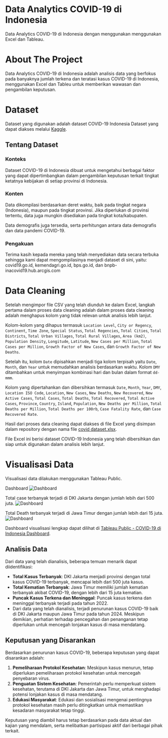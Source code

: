 # Data Analytics COVID-19 di Indonesia
Data Analytics COVID-19 di Indonesia dengan menggunakan menggunakan Excel dan Tableau.

# About The Project
Data Analytics COVID-19 di Indonesia adalah analisis data yang berfokus pada banyaknya jumlah terkena dan teratasi kasus COVID-19 di Indonesia, menggunakan Excel dan Tableu untuk memberikan wawasan dan pengambilan keputusan.

# Dataset 
Dataset yang digunakan adalah dataset COVID-19 Indonesia Dataset yang dapat diakses melalui [Kaggle](https://www.kaggle.com/datasets/hendratno/covid19-indonesia).

## Tentang Dataset

### Konteks
Dataset COVID-19 di Indonesia dibuat untuk mengetahui berbagai faktor yang dapat dipertimbangkan dalam pengambilan keputusan terkait tingkat ketatnya kebijakan di setiap provinsi di Indonesia.

### Konten
Data dikompilasi berdasarkan deret waktu, baik pada tingkat negara (Indonesia), maupun pada tingkat provinsi. Jika diperlukan di provinsi tertentu, data juga mungkin disediakan pada tingkat kota/kabupaten.

Data demografis juga tersedia, serta perhitungan antara data demografis dan data pandemi COVID-19.

### Pengakuan
Terima kasih kepada mereka yang telah menyediakan data secara terbuka sehingga kami dapat mengompilasinya menjadi dataset di sini, yaitu: covid19.go.id, kemendagri.go.id, bps.go.id, dan bnpb-inacovid19.hub.arcgis.com

# Data Cleaning
Setelah mengimpor file CSV yang telah diunduh ke dalam Excel, langkah pertama dalam proses data cleaning adalah dalam proses data cleaning adalah menghapus kolom yang tidak relevan untuk analisis lebih lanjut. 

Kolom-kolom yang dihapus termasuk `Location Level`, `City or Regency`, `Continent`, `Time Zone`, `Special Status`, `Total Regencies`, `Total Cities`, `Total Districts`, `Total Urban Villages`, `Total Rural Villages`, `Area (km2)`, `Population Density`, `Longitude`, `Latitude`, `New Cases per Million`, `Total Cases per Million`, `Growth Factor of New Cases`, dan `Growth Factor of New Deaths`. 

Setelah itu, kolom `Date` dipisahkan menjadi tiga kolom terpisah yaitu `Date`, `Month`, dan `Year` untuk memudahkan analisis berdasarkan waktu. Kolom `DMY` ditambahkan untuk menyimpan kombinasi hari dan bulan dalam format `dd-mmm`. 

Kolom yang dipertahankan dan dibersihkan termasuk `Date`, `Month`, `Year`, `DMY`, `Location ISO Code`, `Location`, `New Cases`, `New Deaths`, `New Recovered`, `New Active Cases`, `Total Cases`, `Total Deaths`, `Total Recovered`, `Total Active Cases`, `Province`, `Country`, `Island`, `Population`, `New Deaths per Million`, `Total Deaths per Million`, `Total Deaths per 100rb`, `Case Fatality Rate`, dan `Case Recovered Rate`. 


Hasil dari proses data cleaning dapat diakses di file Excel yang disimpan dalam repository dengan nama file [covid dataset.xlsx](covid%20dataset.xlsx). 

File Excel ini berisi dataset COVID-19 Indonesia yang telah dibersihkan dan siap untuk digunakan dalam analisis lebih lanjut.

# Visualisasi Data
Visualisasi data dilakukan menggunakan Tableau Public. 

Dashboard
![Dashboard](dashboard_data_analyst_covid.png)

Total case terbanyak terjadi di DKI Jakarta dengan jumlah lebih dari 500 juta.
![Dashboard](Total_case_terbanyak.png)

Total Death terbanyak terjadi di Jawa Timur dengan jumlah lebih dari 15 juta.
![Dashboard](Total_Death_terbanyak.png)

Dashboard visualisasi lengkap dapat dilihat di [Tableau Public - COVID-19 di Indonesia Dashboard](https://public.tableau.com/app/profile/muhammad.faqih.abdussalam/viz/Covid-19diIndonesia_17168070835390/Dashboard1).

## Analisis Data
Dari data yang telah dianalisis, beberapa temuan menarik dapat diidentifikasi:

- **Total Kasus Terbanyak**: DKI Jakarta menjadi provinsi dengan total kasus COVID-19 terbanyak, mencapai lebih dari 500 juta kasus.
- **Total Kematian Terbanyak**: Jawa Timur memiliki jumlah kematian terbanyak akibat COVID-19, dengan lebih dari 15 juta kematian.
- **Puncak Kasus Terkena dan Meninggal**: Puncak kasus terkena dan meninggal terbanyak terjadi pada tahun 2022.
- Dari data yang telah dianalisis, terjadi penurunan kasus COVID-19 baik di DKI Jakarta maupun Jawa Timur pada tahun 2024. Meskipun demikian, perhatian terhadap pencegahan dan penanganan tetap diperlukan untuk mencegah lonjakan kasus di masa mendatang.

## Keputusan yang Disarankan
Berdasarkan penurunan kasus COVID-19, beberapa keputusan yang dapat disarankan adalah:

1. **Pemeliharaan Protokol Kesehatan**: Meskipun kasus menurun, tetap diperlukan pemeliharaan protokol kesehatan untuk mencegah penyebaran virus.
2. **Penguatan Sistem Kesehatan**: Pemerintah perlu memperkuat sistem kesehatan, terutama di DKI Jakarta dan Jawa Timur, untuk menghadapi potensi lonjakan kasus di masa mendatang.
3. **Edukasi Masyarakat**: Edukasi dan sosialisasi mengenai pentingnya protokol kesehatan masih perlu ditingkatkan untuk memastikan kesadaran masyarakat tetap tinggi.

Keputusan yang diambil harus tetap berdasarkan pada data aktual dan kajian yang mendalam, serta melibatkan partisipasi aktif dari berbagai pihak terkait.
